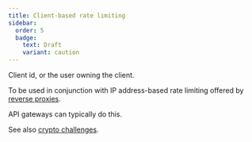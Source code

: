 ```yaml
---
title: Client-based rate limiting
sidebar:
  order: 5
  badge:
    text: Draft
    variant: caution
---
```


Client id, or the user owning the client.

To be used in conjunction with IP address-based rate limiting offered by [reverse proxies](reverse-proxies.md).

API gateways can typically do this.

See also [crypto challenges](crypto-challenges.md).
